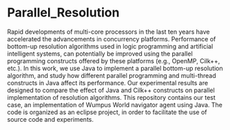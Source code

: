 # Parallel_Resolution
Rapid developments of multi-core processors in the last ten years have 
accelerated the advancements in concurrency platforms. Performance of bottom-up
resolution algorithms used in logic programming and artificial intelligent 
systems, can potentially be improved using the parallel programming constructs 
offered by these platforms (e.g., OpenMP, Cilk++, etc.). In this work, we use 
Java to implement a parallel bottom-up resolution algorithm, and study how 
different parallel programming and multi-thread constructs in Java affect its 
performance. Our experimental results are designed to compare the effect of 
Java and Cilk++ constructs on parallel implementation of resolution algorithms.
This repository contains our test case, an implementation of Wumpus World 
navigator agent using Java. The code is organized as an eclipse project, in 
order to facilitate the use of source code and experiments.


